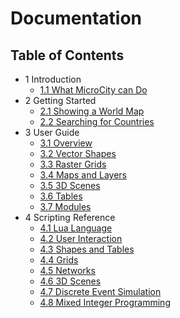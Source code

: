 # Documentation

## Table of Contents
- 1 Introduction
  - [1.1 What MicroCity can Do](1.1_what_microcity_can_do.md)
- 2 Getting Started
  - [2.1 Showing a World Map](2.1_showing_world_map.md)
  - [2.2 Searching for Countries](2.2_searching_for_countries.md)
- 3 User Guide
  - [3.1 Overview](3.1_overview.md)
  - [3.2 Vector Shapes](3.2_vector_shapes.md)
  - [3.3 Raster Grids](3.3_raster_grids.md)
  - [3.4 Maps and Layers](3.4_maps_and_layers.md)
  - [3.5 3D Scenes](3.5_3d_scene.md)
  - [3.6 Tables](3.6_tables.md)
  - [3.7 Modules](3.7_modules.md)
- 4 Scripting Reference
  - [4.1 Lua Language](4.1_lua_language.md)
  - [4.2 User Interaction](4.2_user_interaction.md)
  - [4.3 Shapes and Tables](4.3_shapes_and_tables.md)
  - [4.4 Grids](4.4_function_grids.md)
  - [4.5 Networks](4.5_funcction_network.md)
  - [4.6 3D Scenes](4.6_function_3d_scene.md)
  - [4.7 Discrete Event Simulation](4.7_discrete_event_simulation.md)
  - [4.8 Mixed Integer Programming](4.8_mixed_integer_programming.md)

